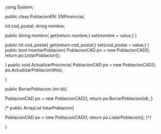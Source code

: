 ﻿using System;


public class PoblacionEN: ENProvincia{

 int cod_postal;
 string nombre;
 
 public String nombre{
	get{return nombre;}
	set{nombre = value;}
 }

 public int cod_postal{
	get{return cod_postal;}
	set{cod_postal = value;}
 }
 public bool insertarPoblacion{
  PoblacionCAD po = new PoblacionCAD();
  return po.ListarPoblacion();

 }
 public void ActualizarProvincia{
 PoblacionCAD po = new PoblacionCAD();
 po.ActualizarPoblacion(this);

 }

 public BorrarPoblacion (int id){
  
  PoblacionCAD po = new PoblacionCAD();
  return po.BorrarPoblacion(id);
 }

 /* public ArrayList listarPoblacion{
  
  PoblacionCAD po = new PoblacionCAD();
  return po.ListarPoblacion();
 }*/

}
